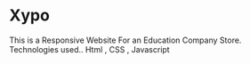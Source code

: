 # Xypo
 This is a Responsive Website For an Education Company Store. Technologies used.. Html , CSS , Javascript
